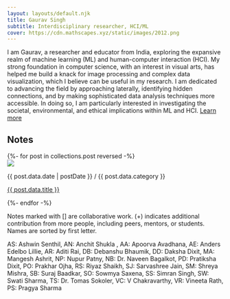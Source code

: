 ```yaml
---
layout: layouts/default.njk
title: Gaurav Singh
subtitle: Interdisciplinary researcher, HCI/ML
cover: https://cdn.mathscapes.xyz/static/images/2012.png
---  
```

   
I am Gaurav, a researcher and educator from India, exploring the expansive realm of machine learning (ML) and human-computer interaction (HCI). My strong foundation in computer science, with an interest in visual arts, has helped me build a knack for image processing and complex data visualization, which I believe can be useful in my research. I am dedicated to advancing the field by approaching laterally, identifying hidden connections, and by making sophisticated data analysis techniques more accessible. In doing so, I am particularly interested in investigating the societal, environmental, and ethical implications within ML and HCI. [Learn more](/about/)

<h2>Notes</h2>
  
<div>
    {%- for post in collections.post reversed -%}
    <div class="post">
        <img src="{{ post.data.cover }}" />
        <div>
            <p class="meta">{{ post.data.date | postDate }} / {{ post.data.category }} </p>
            <p><a href="{{ post.url}}">{{ post.data.title }}</a></p>
        </div>
    </div>
    {%- endfor -%}
</div>
  
Notes marked with [] are collaborative work. (+) indicates additional contribution from more people, including peers, mentors, or students. Names are sorted by first letter.
 
AS: Ashwin Senthil, AN: Anchit Shukla , AA: Apoorva Avadhana, AE: Anders Edelbo Lillie, AR: Aditi Rai, DB: Debanshu Bhaumik, DD: Daksha Dixit, MA: Mangesh Ashrit, NP: Nupur Patny, NB: Dr. Naveen Bagalkot, PD: Pratiksha Dixit, PO: Prakhar Ojha, RS: Riyaz Shaikh, SJ: Sarvashree Jain, SM: Shreya Mishra, SB: Suraj Baadkar, SO: Sowmya Saxena, SS: Simran Singh, SW: Swati Sharma, TS: Dr. Tomas Sokoler, VC: V Chakravarthy, VR: Vineeta Rath, PS: Pragya Sharma
 